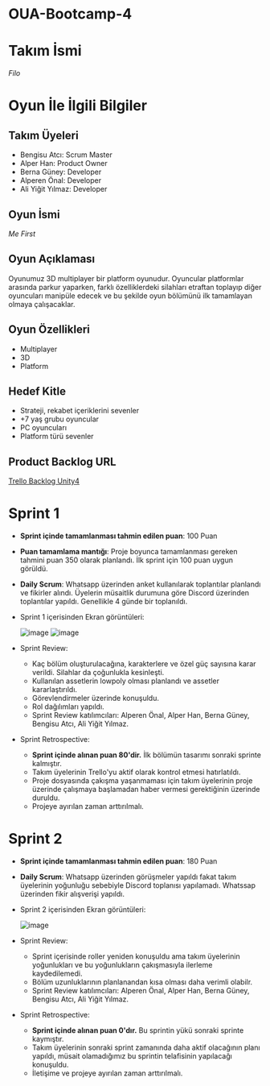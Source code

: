 # OUA-Bootcamp-4

# Takım İsmi
*Filo*

# Oyun İle İlgili Bilgiler

## Takım Üyeleri

-   Bengisu Atcı: Scrum Master
-   Alper Han: Product Owner
-   Berna Güney: Developer
-   Alperen Önal: Developer
-   Ali Yiğit Yılmaz: Developer

## Oyun İsmi

*Me First*

## Oyun Açıklaması

Oyunumuz 3D multiplayer bir platform oyunudur. Oyuncular platformlar arasında parkur yaparken, farklı özelliklerdeki silahları etraftan toplayıp diğer oyuncuları manipüle edecek ve bu şekilde oyun bölümünü ilk tamamlayan olmaya çalışacaklar. 

## Oyun Özellikleri

- Multiplayer
- 3D
- Platform


## Hedef Kitle

- Strateji, rekabet içeriklerini sevenler
- +7 yaş grubu oyuncular
- PC oyuncuları
- Platform türü sevenler
  

## Product Backlog URL

[Trello Backlog Unity4](https://trello.com/b/x7xrlyAS/bootcamp-grup-4)


# Sprint 1
    
-   **Sprint içinde tamamlanması tahmin edilen puan**: 100 Puan
    
-   **Puan tamamlama mantığı**: Proje boyunca tamamlanması gereken tahmini puan 350 olarak planlandı. İlk sprint için 100 puan uygun görüldü.
    
-   **Daily Scrum**: Whatsapp üzerinden anket kullanılarak toplantılar planlandı ve fikirler alındı. Üyelerin müsaitlik durumuna göre Discord üzerinden toplantılar yapıldı. Genellikle 4 günde bir toplanıldı.

-   Sprint 1 içerisinden Ekran görüntüleri:
  
    ![image](https://github.com/0alp/OUA-Bootcamp-4/assets/163652742/0b8425cb-b8fb-4ab4-92a2-9a9ea3a7bcdc)
    ![image](https://github.com/0alp/OUA-Bootcamp-4/assets/163652742/420948a6-479a-4508-a0f7-1edc87c5b1a3)


-   Sprint Review:
     -  Kaç bölüm oluşturulacağına, karakterlere ve özel güç sayısına karar verildi. Silahlar da çoğunlukla kesinleşti.
     -  Kullanılan assetlerin lowpoly olması planlandı ve assetler kararlaştırıldı.
     -  Görevlendirmeler üzerinde konuşuldu.
     -  Rol dağılımları yapıldı.
     -  Sprint Review katılımcıları: Alperen Önal, Alper Han, Berna Güney, Bengisu Atcı, Ali Yiğit Yılmaz.

-   Sprint Retrospective:
     - **Sprint içinde alınan puan 80'dir.** İlk bölümün tasarımı sonraki sprinte kalmıştır.
     - Takım üyelerinin Trello'yu aktif olarak kontrol etmesi hatırlatıldı.
     - Proje dosyasında çakışma yaşanmaması için takım üyelerinin proje üzerinde çalışmaya başlamadan haber vermesi gerektiğinin üzerinde duruldu.
     - Projeye ayırılan zaman arttırılmalı.


# Sprint 2
    
-   **Sprint içinde tamamlanması tahmin edilen puan**: 180 Puan
    
-   **Daily Scrum**: Whatsapp üzerinden görüşmeler yapıldı fakat takım üyelerinin yoğunluğu sebebiyle Discord toplanısı yapılamadı. Whatssap üzerinden fikir alışverişi yapıldı.

-   Sprint 2 içerisinden Ekran görüntüleri:
  
    ![image](https://github.com/user-attachments/assets/dfd8a783-5a5c-4c1a-ac4e-0017cd3ce7be)


-   Sprint Review:
     -  Sprint içerisinde roller yeniden konuşuldu ama takım üyelerinin yoğunlukları ve bu yoğunlukların çakışmasıyla ilerleme kaydedilemedi.
     -  Bölüm uzunluklarının planlanandan kısa olması daha verimli olabilr.
     -  Sprint Review katılımcıları: Alperen Önal, Alper Han, Berna Güney, Bengisu Atcı, Ali Yiğit Yılmaz.

-   Sprint Retrospective:
     - **Sprint içinde alınan puan 0'dır.** Bu sprintin yükü sonraki sprinte kaymıştır.
     - Takım üyelerinin sonraki sprint zamanında daha aktif olacağının planı yapıldı, müsait olamadığımız bu sprintin telafisinin yapılacağı konuşuldu.
     - İletişime ve projeye ayırılan zaman arttırılmalı.
